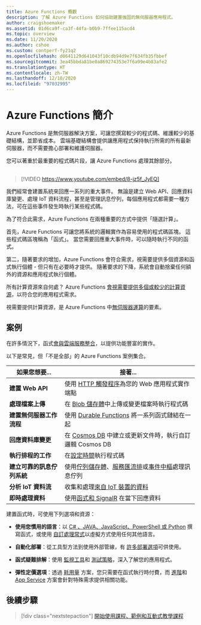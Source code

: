```yaml
---
title: Azure Functions 概觀
description: 了解 Azure Functions 如何協助建置強固的無伺服器應用程式。
author: craigshoemaker
ms.assetid: 01d6ca9f-ca3f-44fa-b0b9-7ffee115acd4
ms.topic: overview
ms.date: 11/20/2020
ms.author: cshoe
ms.custom: contperf-fy21q2
ms.openlocfilehash: d0641129d641043f10cdb94d9e7f634fb35fbbef
ms.sourcegitcommit: 3ea45bbda81be0a869274353e7f6a99e4b83afe2
ms.translationtype: HT
ms.contentlocale: zh-TW
ms.lasthandoff: 12/10/2020
ms.locfileid: "97032995"
---
```

# <a name="introduction-to-azure-functions"></a>Azure Functions 簡介

Azure Functions 是無伺服器解決方案，可讓您撰寫較少的程式碼、維護較少的基礎結構，並節省成本。 雲端基礎結構會提供讓應用程式保持執行所需的所有最新伺服器，而不需要擔心部署和維護伺服器。

您可以著重於最重要的程式碼片段，讓 Azure Functions 處理其餘部分。<br /><br />

> [!VIDEO https://www.youtube.com/embed/8-jz5f_JyEQ]

我們經常會建置系統來回應一系列的重大事件。 無論是建立 Web API、回應資料庫變更、處理 IoT 資料流程，甚至是管理訊息佇列，每個應用程式都需要一種方法，可在這些事件發生時執行某些程式碼。

為了符合此需求，Azure Functions 在兩種重要的方式中提供「隨選計算」。

首先，Azure Functions 可讓您將系統的邏輯實作為容易使用的程式碼區塊。 這些程式碼區塊稱為「函式」。 當您需要回應重大事件時，可以隨時執行不同的函式。

第二，隨著要求的增加，Azure Functions 會符合需求，視需要提供多個資源和函式執行個體 - 但只有在必要時才提供。 隨著要求的下降，系統會自動捨棄任何額外的資源和應用程式執行個體。

所有計算資源來自何處？ Azure Functions [會視需要提供多個或較少的計算資源](./functions-scale.md)，以符合您的應用程式需求。

視需要提供計算資源，是 Azure Functions 中[無伺服器運算](https://azure.microsoft.com/solutions/serverless/)的要素。

## <a name="scenarios"></a>案例

在許多情況下，函式[會與雲端服務整合](./functions-triggers-bindings.md)，以提供功能豐富的實作。

以下是常見，但「不是全部」的 Azure Functions 案例集合。

| 如果您想要... | 接著... |
| --- | --- |
| **建置 Web API** | 使用 [HTTP 觸發程序](./functions-bindings-http-webhook.md)為您的 Web 應用程式實作端點 |
| **處理檔案上傳** | 在 [Blob 儲存體](./functions-bindings-storage-blob.md)中上傳或變更檔案時執行程式碼 |
| **建置無伺服器工作流程** | 使用 [Durable Functions](./durable/durable-functions-overview.md) 將一系列函式鏈結在一起 |
| **回應資料庫變更** | 在 [Cosmos DB](./functions-bindings-cosmosdb-v2.md) 中建立或更新文件時，執行自訂邏輯 Cosmos DB |
| **執行排程的工作** | 在[設定時間](./functions-bindings-timer.md)執行程式碼 |
| **建立可靠的訊息佇列系統** | 使用[佇列儲存體](./functions-bindings-storage-queue.md)、[服務匯流排](./functions-bindings-service-bus.md)或[事件中樞](./functions-bindings-event-hubs.md)處理訊息佇列 |
| **分析 IoT 資料流** | 收集和處理[來自 IoT 裝置的資料](./functions-bindings-event-iot.md) |
| **即時處理資料** | 使用[函式和 SignalR](./functions-bindings-signalr-service.md) 在當下回應資料 |

建置函式時，可使用下列選項和資源：

- **使用您慣用的語言**：以 [C# 、JAVA、JavaScript、PowerShell 或 Python](./supported-languages.md) 撰寫函式，或使用 [自訂處理常式](./functions-custom-handlers.md)以虛擬方式使用任何其他語言。

- **自動化部署**：從工具型方法到使用外部管線，有 [許多部署選項](./functions-deployment-technologies.md)可供使用。

- **函式疑難排解**：使用 [監視工具](./functions-monitoring.md)和 [測試策略](./functions-test-a-function.md)，深入了解您的應用程式。

- **彈性定價選項**：透過 [耗用量](./pricing.md) 方案，您只需要在函式執行時付費，而 [進階](./pricing.md)和 [App Service](./pricing.md) 方案會針對特殊需求提供相關功能。

## <a name="next-steps"></a>後續步驟

> [!div class="nextstepaction"]
> [開始使用課程、範例和互動式教學課程](./functions-get-started.md)
